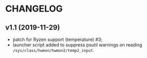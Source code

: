 # CHANGELOG

## v1.1 (2019-11-29)

- patch for Ryzen support (temperature) #3;
- launcher script added to suppress psutil warnings on reading `/sys/class/hwmon/hwmon2/temp2_input`.  
